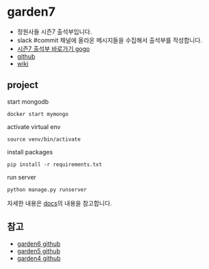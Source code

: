 # garden7
* 정원사들 시즌7 출석부입니다.
* slack #commit 채널에 올라온 메시지들을 수집해서 출석부를 작성합니다.
* [시즌7 출석부 바로가기 gogo](http://garden7.junho85.pe.kr/)
* [github](https://github.com/junho85/garden7)
* [wiki](https://github.com/junho85/garden7/wiki)

## project
start mongodb
```
docker start mymongo
```

activate virtual env
```
source venv/bin/activate
```

install packages
```
pip install -r requirements.txt
```

run server
```
python manage.py runserver
```

자세한 내용은 [docs](docs)의 내용을 참고합니다.

## 참고
* [garden6 github](https://github.com/junho85/garden6)
* [garden5 github](https://github.com/junho85/garden5)
* [garden4 github](https://github.com/junho85/garden4)